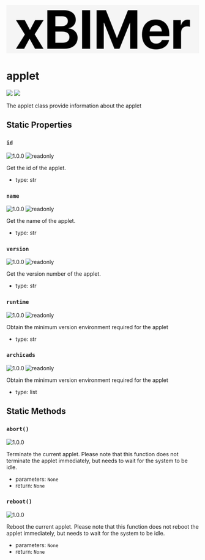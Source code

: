 <p align='center'>
<img src='../../_images/logo.png' width='512px'/>
</p>

# applet

<p align='left'>
<img src='https://img.shields.io/badge/type-class-green' />
<img src='https://img.shields.io/badge/since-1.0.0-green' />
</p>

The applet class provide information about the applet

## Static Properties

### `id`

![1.0.0](https://img.shields.io/badge/since-1.0.0-green)
![readonly](https://img.shields.io/badge/readonly-true-green)

Get the id of the applet.

- type: str

### `name`

![1.0.0](https://img.shields.io/badge/since-1.0.0-green)
![readonly](https://img.shields.io/badge/readonly-true-green)

Get the name of the applet.

- type: str

### `version`

![1.0.0](https://img.shields.io/badge/since-1.0.0-green)
![readonly](https://img.shields.io/badge/readonly-true-green)

Get the version number of the applet.

- type: str

### `runtime`

![1.0.0](https://img.shields.io/badge/since-1.0.0-green)
![readonly](https://img.shields.io/badge/readonly-true-green)

Obtain the minimum version environment required for the applet

- type: str

### `archicads`

![1.0.0](https://img.shields.io/badge/since-1.0.0-green)
![readonly](https://img.shields.io/badge/readonly-true-green)

Obtain the minimum version environment required for the applet

- type: list

## Static Methods

### `abort()`

![1.0.0](https://img.shields.io/badge/since-1.0.0-green)

Terminate the current applet. Please note that this function does not terminate the applet immediately, but needs to wait for the system to be idle.

- parameters: `None`
- return: `None`

### `reboot()`

![1.0.0](https://img.shields.io/badge/since-1.0.0-green)

Reboot the current applet. Please note that this function does not reboot the applet immediately, but needs to wait for the system to be idle.

- parameters: `None`
- return: `None`

